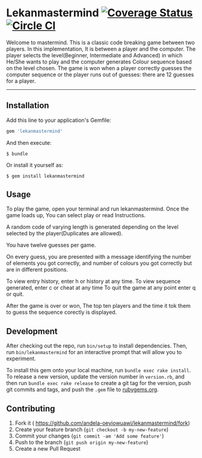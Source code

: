 **Lekanmastermind** [![Coverage Status](https://coveralls.io/repos/github/andela-oeyiowuawi/lekanmastermind/badge.svg?branch=master)](https://coveralls.io/github/andela-oeyiowuawi/lekanmastermind?branch=master)  [![Circle CI](https://circleci.com/gh/andela-oeyiowuawi/lekanmastermind.svg?style=svg)](https://circleci.com/gh/andela-oeyiowuawi/lekanmastermind) 
===================


Welcome to mastermind. This is a classic code breaking game between two players. In this implementation, It is between a player and the computer.
The player selects the level(Beginner, Intermediate and Advanced) in which He/She wants to play and the computer generates Colour sequence based on the level chosen. The game is won when a player correctly guesses the computer sequence or the player runs out of guesses: there are 12 guesses for a player.

----------


**Installation**
-------------

Add this line to your application's Gemfile:

```ruby
gem 'lekanmastermind'
```

And then execute:

    $ bundle

Or install it yourself as:

    $ gem install lekanmastermind
## **Usage**

To play the game, open your terminal and run lekanmastermind. Once the game loads up, You can select play or read Instructions.

A random code of varying length is generated depending on the level selected by the player(Duplicates are allowed).

You have twelve guesses per game.

On every guess, you are presented with a message identifying the number of elements you got correctly, and number of colours you got correctly but are in different positions.

To view entry history, enter h or history at any time. To view sequence generated, enter c or cheat at any time To quit the game at any point enter q or quit.

After the game is over or won, The top ten players and the time it tok them to guess the sequence corectly is displayed.

## **Development**

After checking out the repo, run `bin/setup` to install dependencies. Then, run `bin/lekanmastermind` for an interactive prompt that will allow you to experiment.

To install this gem onto your local machine, run `bundle exec rake install`. To release a new version, update the version number in `version.rb`, and then run `bundle exec rake release` to create a git tag for the version, push git commits and tags, and push the `.gem` file to [rubygems.org](https://rubygems.org).

## Contributing

1. Fork it ( https://github.com/andela-oeyiowuawi/lekanmastermind/fork)
2. Create your feature branch (`git checkout -b my-new-feature`)
3. Commit your changes (`git commit -am 'Add some feature'`)
4. Push to the branch (`git push origin my-new-feature`)
5. Create a new Pull Request
